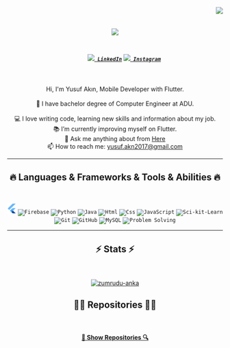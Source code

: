 <img align="right" src="https://visitor-badge.laobi.icu/badge?page_id=josephnade.josephnade">

  <h1 align="center">
  <a href="https://github.com/josephnade">
      <img src="https://readme-typing-svg.herokuapp.com/?lines=Hello,+There!+👋;Nice+to+meet+you!&center=true&size=30">
  </a>
  </h1>
  <h5 align="center">
    <code>
      <a href="https://www.linkedin.com/in/yusufakin/" title="LinkedIn Profile"><img width="22" src="https://raw.githubusercontent.com/ramazansancar/ramazansancar/main/images/linkedin.svg"> LinkedIn</a></code>
    <code><a href="https://www.instagram.com/yusuf.akn/" title="Instagram Profile"><img width="22" src="https://raw.githubusercontent.com/ramazansancar/ramazansancar/main/images/instagram.svg"> Instagram</a></code>
  </h5>
  <br>
  <p align="center">
    Hi, I'm Yusuf Akın, Mobile Developer with Flutter. 
    <br>
    <br>
    🔬 I have bachelor degree of Computer Engineer at ADU.
    <br>
     <br>
    💻 I love writing code, learning new skills and information about my job.
    <br>
    📚 I’m currently improving myself on Flutter.
    <br>
    💬 Ask me anything about from <a href="https://github.com/josephnade/josephnade/issues" title="Issues">Here</a>
    <br>
    📫 How to reach me: <a href="mailto: yusuf.akn2017@gmail.com">yusuf.akn2017@gmail.com</a>
  </p>

  <hr>
  <h2 align="center">🔥 Languages & Frameworks & Tools & Abilities 🔥</h2>
  <br>
  <p align="center">
    <code><img title="Flutter" height="25" src="https://raw.githubusercontent.com/dnfield/flutter_svg/7d374d7107561cbd906d7c0ca26fef02cc01e7c8/example/assets/flutter_logo.svg?sanitize=true"></code>
    <code><img title="Firebase" height="25" src="https://seeklogo.com/images/F/firebase-logo-402F407EE0-seeklogo.com.png"></code>
    <code><img title="Python" height="25" src="https://upload.wikimedia.org/wikipedia/commons/0/0a/Python.svg"></code>
    <code><img title="Java" height="25" src="https://upload.wikimedia.org/wikipedia/tr/2/2e/Java_Logo.svg"></code>
    <code><img title="Html" height="25" src="https://cdn-icons-png.flaticon.com/512/732/732212.png"></code>
    <code><img title="Css" height="25" src="https://cdn-icons-png.flaticon.com/512/5968/5968242.png"></code>
    <code><img title="JavaScript" height="25" src="https://www.clipartmax.com/png/middle/470-4707396_javascript-icon-html-css-js-icons.png"></code>
    <code><img title="Sci-kit-Learn" height="25" src="https://upload.wikimedia.org/wikipedia/commons/0/05/Scikit_learn_logo_small.svg"></code>
    <code><img title="Git" height="25" src="https://raw.githubusercontent.com/ramazansancar/ramazansancar/main/images/git-original.svg"></code>
    <code><img title="GitHub" height="25" src="https://raw.githubusercontent.com/ramazansancar/ramazansancar/main/images/github.svg"></code>
    <code><img title="MySQL" height="25" src="https://raw.githubusercontent.com/ramazansancar/ramazansancar/main/images/mysql.svg"></code>
    <code><img title="Problem Solving" height="25" src="https://raw.githubusercontent.com/ramazansancar/ramazansancar/main/images/problemSolving.png"></code>
  </p>
  <hr>
  <h2 align="center">⚡ Stats ⚡</h2>
  <br>
  <p align=center>
    <div align=center>
      <a href="https://github.com/denvercoder1/github-readme-streak-stats" title="Go to Source">
        <img align="center" height=200 width=370 src="https://github-readme-streak-stats.herokuapp.com/?user=josephnade&theme=react&border=61dafb&hide_border=true" alt="zumrudu-anka" />
      </a>
  <h2 align="center">👨‍💻 Repositories 👨‍💻</h2>
  <br>
  <h4 align="center">
    <a href="https://github.com/josephnade?tab=repositories" title="Show Repositories">🔎 Show Repositories 🔍</a>
  </h4>
